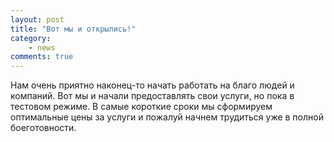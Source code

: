 ```yaml
---
layout: post
title: "Вот мы и открылись!"
category:
	- news
comments: true
---
```

Нам очень приятно наконец-то начать работать на благо людей и компаний. Вот мы и начали предоставлять свои услуги, но пока в тестовом режиме. В самые короткие сроки мы сформируем
оптимальные цены за услуги и пожалуй начнем трудиться уже в полной боеготовности.
